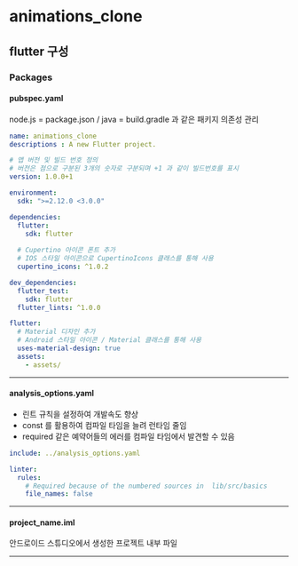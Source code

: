 # animations_clone

## flutter 구성

### Packages

#### pubspec.yaml

node.js = package.json / java = build.gradle 과 같은 패키지 의존성 관리

```yaml
name: animations_clone
descriptions : A new Flutter project.

# 앱 버전 및 빌드 번호 정의
# 버전은 점으로 구분된 3개의 숫자로 구분되며 +1 과 같이 빌드번호를 표시 
version: 1.0.0+1

environment:
  sdk: ">=2.12.0 <3.0.0"

dependencies:
  flutter:
    sdk: flutter
    
  # Cupertino 아이콘 폰트 추가
  # IOS 스타일 아이콘으로 CupertinoIcons 클래스를 통해 사용
  cupertino_icons: ^1.0.2

dev_dependencies:
  flutter_test:
    sdk: flutter
  flutter_lints: ^1.0.0

flutter:
  # Material 디자인 추가
  # Android 스타일 아이콘 / Material 클래스를 통해 사용 
  uses-material-design: true
  assets:
    - assets/
```

---

#### analysis_options.yaml

- 린트 규칙을 설정하여 개발속도 향상
- const 를 활용하여 컴파일 타임을 늘려 런타임 줄임
- required 같은 예약어들의 에러를 컴파일 타임에서 발견할 수 있음 

```yaml
include: ../analysis_options.yaml

linter:
  rules:
    # Required because of the numbered sources in  lib/src/basics
    file_names: false
```

---

#### project_name.iml

안드로이드 스튜디오에서 생성한 프로젝트 내부 파일 

---